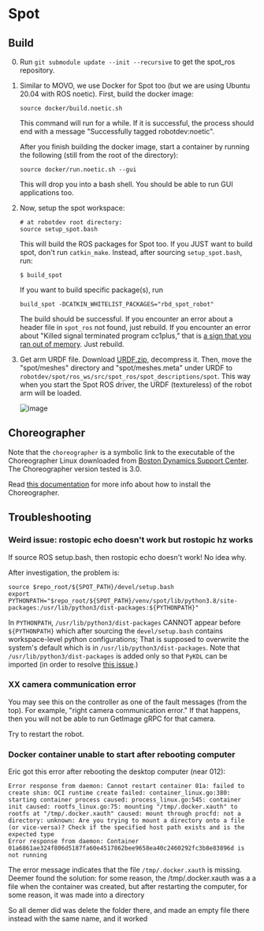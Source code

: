 # Spot

## Build

0. Run `git submodule update --init --recursive` to get the spot_ros repository.

1. Similar to MOVO, we use Docker for Spot too (but we are using
   Ubuntu 20.04 with ROS noetic). First, build the docker image:
   ```
   source docker/build.noetic.sh
   ```
   This command will run for a while. If it is successful,
   the process should end with a message "Successfully tagged robotdev:noetic".


   After you finish building the docker image, start a container
   by running the following (still from the root of the directory):
   ```
   source docker/run.noetic.sh --gui
   ```
   This will drop you into a bash shell. You should be able to run GUI applications too.

2. Now, setup the spot workspace:
   ```
   # at robotdev root directory:
   source setup_spot.bash
   ```
   This will build the ROS packages for Spot too.
   If you JUST want to build spot, don't run `catkin_make`. Instead,
   after sourcing `setup_spot.bash`, run:
   ```
   $ build_spot
   ```
   If you want to build specific package(s), run
   ```
   build_spot -DCATKIN_WHITELIST_PACKAGES="rbd_spot_robot"
   ```

   The build should be successful. If you encounter an error about
   a header file in `spot_ros` not found, just rebuild. If you encounter
   an error about "Killed signal terminated program cc1plus," that
   is [a sign that you ran out of memory](https://github.com/introlab/rtabmap_ros/issues/95#issuecomment-230366461).
   Just rebuild.
   
3. Get arm URDF file. Download [URDF.zip](https://drive.google.com/file/d/1ZnD4UxcuJSCufE-UVvJBFQtlVohIKtjo/view?usp=sharing),
   decompress it. Then, move the "spot/meshes" directory and "spot/meshes.meta" under URDF to `robotdev/spot/ros_ws/src/spot_ros/spot_descriptions/spot`. 
   This way when you start the Spot ROS driver, the URDF (textureless) of the robot arm will be loaded.
   
   ![image](https://user-images.githubusercontent.com/7720184/162574583-124b09ed-0676-4236-9cc7-90cf17fdc29f.png)


## Choreographer

Note that the `choreographer` is a symbolic link
to the executable of the Choreographer Linux
downloaded from [Boston Dynamics Support Center](https://support.bostondynamics.com/s/downloads).
The Choreographer version tested is 3.0.

Read [this documentation](https://support.bostondynamics.com/s/article/How-to-Install-Choreographer) for more info
about how to install the Choreographer.


## Troubleshooting

### Weird issue: rostopic echo doesn't work but rostopic hz works
If source ROS setup.bash, then rostopic echo doesn't work!
No idea why.

After investigation, the problem is:
```
source $repo_root/${SPOT_PATH}/devel/setup.bash
export PYTHONPATH="$repo_root/${SPOT_PATH}/venv/spot/lib/python3.8/site-packages:/usr/lib/python3/dist-packages:${PYTHONPATH}"
```
In `PYTHONPATH`, `/usr/lib/python3/dist-packages` CANNOT appear before `${PYTHONPATH}`
which after sourcing the `devel/setup.bash` contains workspace-level python configurations;
That is supposed to overwrite the system's default which is in `/usr/lib/python3/dist-packages`.
Note that `/usr/lib/python3/dist-packages` is added only so that `PyKDL` can be imported (in order to resolve [this issue](https://answers.ros.org/question/380142/how-to-install-tf2_geometry_msgs-dependency-pykdl/?answer=395887#post-id-395887).)


### XX camera communication error
You may see this on the controller as one of the fault messages (from the top).
For example, "right camera communication error."
If that happens, then you will not be able to run GetImage gRPC for that camera.

Try to restart the robot.

### Docker container unable to start after rebooting computer
Eric got this error after rebooting the desktop computer (near 012):
```
Error response from daemon: Cannot restart container 01a: failed to create shim: OCI runtime create failed: container_linux.go:380: starting container process caused: process_linux.go:545: container init caused: rootfs_linux.go:75: mounting "/tmp/.docker.xauth" to rootfs at "/tmp/.docker.xauth" caused: mount through procfd: not a directory: unknown: Are you trying to mount a directory onto a file (or vice-versa)? Check if the specified host path exists and is the expected type
Error response from daemon: Container 01a6861ae324f806d5187fa60e4517862bee9658ea40c2460292fc3b8e83896d is not running
```

The error message indicates that the file `/tmp/.docker.xauth` is missing. Deemer found the solution: for some reason, the /tmp/.docker.xauth was a a file when the container was created, but after restarting the computer, for some reason, it was made into a directory

So all demer did was delete the folder there, and made an empty file there instead with the same name, and it worked
